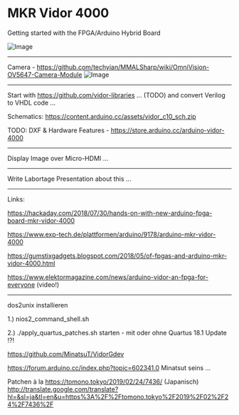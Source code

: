 # MKR Vidor 4000
Getting started with the FPGA/Arduino Hybrid Board

![Image](https://www.exp-tech.de/media/image/65/02/4b/abx00022_iso_2_600x600.jpg)

---

Camera - https://github.com/techyian/MMALSharp/wiki/OmniVision-OV5647-Camera-Module
![Image](https://camo.githubusercontent.com/87cf06f20b934845ae26d7afe75abe8031db1e25/68747470733a2f2f63646e2e737061726b66756e2e636f6d2f2f6173736574732f70617274732f382f322f372f382f31313836382d3033612e6a7067)

---

Start with https://github.com/vidor-libraries ... (TODO) and convert Verilog to VHDL code ...

Schematics: https://content.arduino.cc/assets/vidor_c10_sch.zip

TODO: DXF & Hardware Features - https://store.arduino.cc/arduino-vidor-4000

---

Display Image over Micro-HDMI ...

---

Write Labortage Presentation about this ...

---

Links:

https://hackaday.com/2018/07/30/hands-on-with-new-arduino-fpga-board-mkr-vidor-4000

https://www.exp-tech.de/plattformen/arduino/9178/arduino-mkr-vidor-4000

https://gumstixgadgets.blogspot.com/2018/05/of-fpgas-and-arduino-mkr-vidor-4000.html

https://www.elektormagazine.com/news/arduino-vidor-an-fpga-for-everyone (video!)

---

dos2unix installieren

1.) nios2_command_shell.sh 

2.) ./apply_quartus_patches.sh starten - mit oder ohne Quartus 18.1 Update !?!

https://github.com/MinatsuT/VidorGdev

https://forum.arduino.cc/index.php?topic=602341.0 Minatsut seins …

Patchen à la https://tomono.tokyo/2019/02/24/7436/ (Japanisch)
http://translate.google.com/translate?hl=&sl=ja&tl=en&u=https%3A%2F%2Ftomono.tokyo%2F2019%2F02%2F24%2F7436%2F
